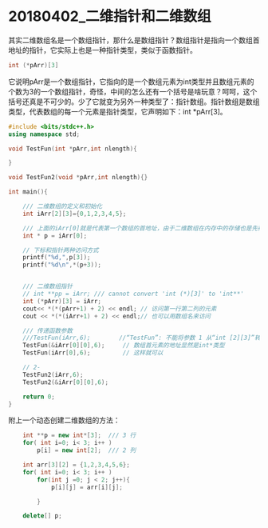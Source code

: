 # 20180402_二维指针和二维数组

​	其实二维数组名是一个数组指针，那什么是数组指针？数组指针是指向一个数组首地址的指针，它实际上也是一种指针类型，类似于函数指针。

```cpp
int (*pArr)[3]  
```

 它说明pArr是一个数组指针，它指向的是一个数组元素为int类型并且数组元素的个数为3的一个数组指针，奇怪，中间的怎么还有一个括号是啥玩意？呵呵，这个括号还真是不可少的。少了它就变为另外一种类型了：指针数组。指针数组是数组类型，代表数组的每一个元素是指针类型，它声明如下：int  *pArr[3]。

```cpp
#include <bits/stdc++.h>
using namespace std;

void TestFun(int *pArr,int nlength){

}

void TestFun2(void *pArr,int nlength){}

int main(){

    /// 二维数组的定义和初始化
    int iArr[2][3]={0,1,2,3,4,5};

    /// 上面的iArr[0]就是代表第一个数组的首地址，由于二维数组在内存中的存储也是先行后列的方式，所以第二行也紧跟第一行之后，这样就可以用p来访问数组的元素值了，访问的方式有下标和指针方式。
    int * p = iArr[0];

    // 下标和指针两种访问方式
    printf("%d,",p[3]);
    printf("%d\n",*(p+3));


    /// 二维数组指针
    // int **pp = iArr; /// cannot convert 'int (*)[3]' to 'int**'
    int (*pArr)[3] = iArr;
    cout<< *(*(pArr+1) + 2) << endl; // 访问第一行第二列的元素
    cout << *(*(iArr+1) + 2) << endl;// 也可以用数组名来访问

    /// 传递函数参数
    ///TestFun(iArr,6);        //“TestFun”: 不能将参数 1 从“int [2][3]”转换为“int *”        // 因为数组名是数组指针，而函数的参数是int*，两者的类型化完全不一样，所以不能转换。
    TestFun(&iArr[0][0],6);     // 数组首元素的地址显然是int*类型
    TestFun(iArr[0],6);         // 这样就可以

    // 2-
    TestFun2(iArr,6);
    TestFun2(&iArr[0][0],6);

    return 0;
}

```

附上一个动态创建二维数组的方法：

```cpp
    int **p = new int*[3]; 	/// 3 行
    for( int i=0; i< 3; i++ )
        p[i] = new int[2];  /// 2 列

    int arr[3][2] = {1,2,3,4,5,6};
    for( int i=0; i< 3; i++ )
        for(int j =0; j < 2; j++){
            p[i][j] = arr[i][j];

        }

    delete[] p;
```



